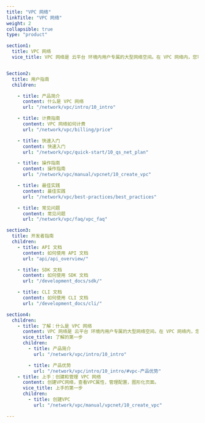 ```yaml
---
title: "VPC 网络"
linkTitle: "VPC 网络"
weight: 2
collapsible: true
type: "product"

section1:
  title: VPC 网络
  vice_title: VPC 网络是 云平台 环境内用户专属的大型网络空间。在 VPC 网络内，您可以自定义 IP 地址范围、创建子网，并在子网内创建云服务器/数据库/大数据等各种云资源。


Section2:
  title: 用户指南
  children:

    - title: 产品简介
      content: 什么是 VPC 网络
      url: "/network/vpc/intro/10_intro"

    - title: 计费指南
      content: VPC 网络如何计费
      url: "/network/vpc/billing/price"

    - title: 快速入门
      content: 快速入门
      url: "/network/vpc/quick-start/10_qs_net_plan"

    - title: 操作指南
      content: 操作指南
      url: "/network/vpc/manual/vpcnet/10_create_vpc"

    - title: 最佳实践
      content: 最佳实践
      url: "/network/vpc/best-practices/best_practices"

    - title: 常见问题
      content: 常见问题
      url: "/network/vpc/faq/vpc_faq"

section3:
  title: 开发者指南
  children:
    - title: API 文档
      content: 如何使用 API 文档
      url: "api/api_overview/"

    - title: SDK 文档
      content: 如何使用 SDK 文档
      url: "/development_docs/sdk/"

    - title: CLI 文档
      content: 如何使用 CLI 文档
      url: "/development_docs/cli/"

section4:
  children:
    - title: 了解：什么是 VPC 网络
      content: VPC 网络是 云平台 环境内用户专属的大型网络空间。在 VPC 网络内，您可以自定义 IP 地址范围、创建子网，并在子网内创建云服务器/数据库/大数据等各种云资源。
      vice_title: 了解的第一步
      children:
        - title: 产品简介
          url: "/network/vpc/intro/10_intro"

        - title: 产品优势
          url: "/network/vpc/intro/10_intro/#vpc-产品优势"
    - title: 上手：创建和管理 VPC 网络
      content: 创建VPC网络，查看VPC属性，管理配置，图形化页面。
      vice_title: 上手的第一步
      children:
        - title: 创建VPC
          url: "/network/vpc/manual/vpcnet/10_create_vpc"

---
```


<!-- type: "product" 这个参数表明这是一个产品index页面 -->
<!-- section1 为产品index页面 主标题 副标题 video  video_img为视频图片  -->
<!-- section2 为产品index页面 第一个大块的用户文档配置  -->
<!-- section3 为产品index页面 第二个大块的开发者文档配置  -->
<!-- section4 为产品index页面 第三个大块的学习路径配置  -->